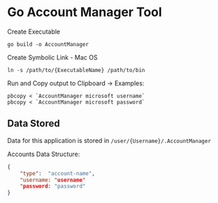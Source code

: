 # Go Account Manager Tool

Create Executable
```
go build -o AccountManager
```

Create Symbolic Link - Mac OS
```
ln -s /path/to/{ExecutableName} /path/to/bin
```


Run and Copy output to Clipboard -> Examples:
```
pbcopy < `AccountManager microsoft username`   
pbcopy < `AccountManager microsoft password`   
```

## Data Stored
Data for this application is stored in `/user/{Username}/.AccountManager`

Accounts Data Structure:
```json
{
    "type":  "account-name",
    "username: "username"
    "password: "password"
}
```
